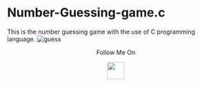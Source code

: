 # Number-Guessing-game.c
This is the number guessing game with the use of C programming language.
![guess](https://user-images.githubusercontent.com/68494604/92553804-8b4cf180-f281-11ea-9e94-664eb14fcebb.gif)
<p align="center">
  Follow Me On
</p>
<p align="center">
  <a href="https://www.instagram.com/adityamangal/">
    <img src="http://clipart-library.com/images_k/instagram-png-transparent/instagram-png-transparent-16.png" width="40" height="40">
    </a>
</p>
